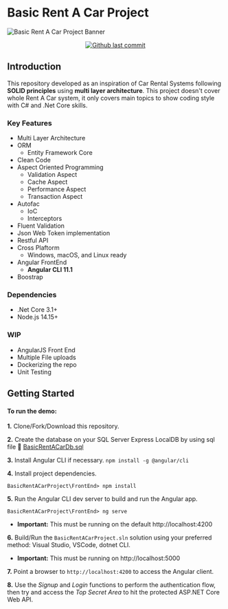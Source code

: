 # Basic Rent A Car Project
![Basic Rent A Car Project Banner](https://user-images.githubusercontent.com/9069103/113979253-ad294980-984d-11eb-8551-d78810dfeb45.jpg)

<p align="center">
<a href="https://github.com/kdrsrsln/BasicRentACarProject" target="_blank">
  <img src="https://img.shields.io/github/last-commit/kdrsrsln/BasicRentACarProject?style=plastic" alt="Github last commit">
</a>
<p>

## Introduction
This repository developed as an inspiration of Car Rental Systems following **SOLID principles** using **multi layer architecture**. This project doesn't cover whole Rent A Car system, it only covers main topics to show coding style with C# and .Net Core skills.

### Key Features
* Multi Layer Architecture
* ORM
  - Entity Framework Core
* Clean Code
* Aspect Oriented Programming
  - Validation Aspect
  - Cache Aspect
  - Performance Aspect
  - Transaction Aspect
* Autofac
  - IoC
  - Interceptors
* Fluent Validation
* Json Web Token implementation
* Restful API
* Cross Plaftorm
  - Windows, macOS, and Linux ready
* Angular FrontEnd
  - **Angular CLI 11.1**
* Boostrap

### Dependencies
* .Net Core 3.1+
* Node.js 14.15+

### WIP
* AngularJS Front End
* Multiple File uploads
* Dockerizing the repo
* Unit Testing

## Getting Started

#### To run the demo:

**1.** Clone/Fork/Download this repository.

**2.** Create the database on your SQL Server Express LocalDB by using sql file
:page_with_curl: <a href="https://github.com/kdrsrsln/BasicRentACarProject/blob/master/BasicRentACarDB.sql">BasicRentACarDb.sql</a>

**3.** Install Angular CLI if necessary. `npm install -g @angular/cli`

**4.** Install project dependencies.
<pre><code>BasicRentACarProject\FrontEnd> npm install</code></pre>

**5.** Run the Angular CLI dev server to build and run the Angular app.
<pre><code>BasicRentACarProject\FrontEnd> ng serve</code></pre>
  - **Important:** This must be running on the default http://localhost:4200

**6.** Build/Run the `BasicRentACarProject.sln` solution using your preferred method: Visual Studio,  VSCode, dotnet CLI.
  - **Important:** This must be running on http://localhost:5000

**7.** Point a browser to `http://localhost:4200` to access the Angular client.

**8.** Use the *Signup* and *Login* functions to perform the authentication flow, then try and access the *Top Secret Area* to hit the protected ASP.NET Core Web API.
